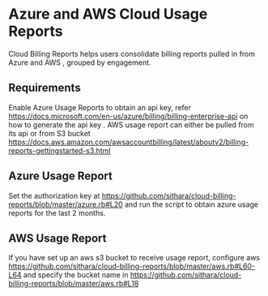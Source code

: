 # Azure and AWS Cloud Usage Reports

Cloud Billing Reports helps users consolidate billing reports pulled in from Azure and AWS , grouped by engagement. 

## Requirements

Enable Azure Usage Reports to obtain an api key, refer https://docs.microsoft.com/en-us/azure/billing/billing-enterprise-api on how to generate the api key . AWS usage report can either be pulled from its api or from S3 bucket https://docs.aws.amazon.com/awsaccountbilling/latest/aboutv2/billing-reports-gettingstarted-s3.html

## Azure Usage Report

Set the authorization key at https://github.com/sithara/cloud-billing-reports/blob/master/azure.rb#L20 and run the script to obtain azure usage reports for the last 2 months.

## AWS Usage Report

If you have set up an aws s3 bucket to receive usage report, configure aws https://github.com/sithara/cloud-billing-reports/blob/master/aws.rb#L60-L64 and specify the bucket name in https://github.com/sithara/cloud-billing-reports/blob/master/aws.rb#L18




